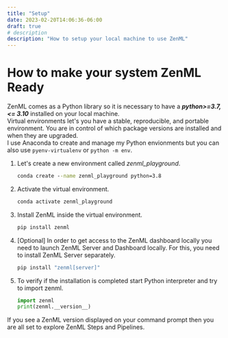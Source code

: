 ```yaml
---
title: "Setup"
date: 2023-02-20T14:06:36-06:00
draft: true
# description
description: "How to setup your local machine to use ZenML"
---
```


# How to make your system ZenML Ready
ZenML comes as a Python library so it is necessary to have a ***python>=3.7,<= 3.10*** installed on your local machine.  
Virtual environments let's you have a stable, reproducible, and portable environment. You are in control of which package versions are installed and when they are upgraded.  
I use Anaconda to create and manage my Python envionments but you can also use ```pyenv-virtualenv``` or ```python -m env```.

1. Let's create a new environment called *zenml_playground*.
	```cmd
	conda create --name zenml_playground python=3.8
	``` 

2. Activate the virtual environment.
	```cmd
	conda activate zenml_playground
	```
3. Install ZenML inside the virtual environment.
	```cmd
	pip install zenml
	```
4. [Optional] In order to get access to the ZenML dashboard locally you need to launch ZenML Server and Dashboard locally. For this, you need to install ZenML Server separately.
	```cmd
	pip install "zenml[server]"
	```
5. To verify if the installation is completed start Python interpreter and try to import zenml.
	```python
	import zenml
	print(zenml.__version__)
	```  
If you see a ZenML version displayed on your command prompt then you are all set to explore ZenML Steps and Pipelines.